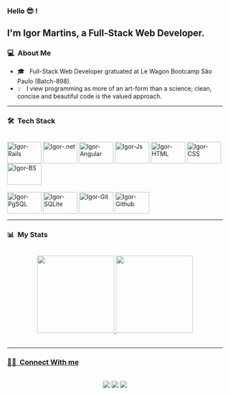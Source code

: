 ### Hello 😎 !

## I'm Igor Martins, a Full-Stack Web Developer.

### 💻 &nbsp;About Me 
- 🎓 &nbsp; Full-Stack Web Developer gratuated at Le Wagon Bootcamp São Paulo (Batch-898).
- 💡 &nbsp; I view programming as more of an art-form than a science; clean, concise and beautiful code is the valued approach.
<hr>

### 🛠 &nbsp;Tech Stack
<div style="display: inline_block"><br>
  <img align="center" alt="Igor-Rails" height="50" width="80" src="https://cdn.jsdelivr.net/gh/devicons/devicon/icons/rails/rails-plain-wordmark.svg">
  <img align="center" alt="Igor-.net" height="50" width="80" src="https://cdn.jsdelivr.net/gh/devicons/devicon/icons/dot-net/dot-net-original-wordmark.svg">
  <img align="center" alt="Igor-Angular" height="50" width="80" src="https://cdn.jsdelivr.net/gh/devicons/devicon/icons/angularjs/angularjs-original-wordmark.svg">
  <img align="center" alt="Igor-Js" height="50" width="80" src="https://cdn.jsdelivr.net/gh/devicons/devicon/icons/javascript/javascript-original.svg">
  <img align="center" alt="Igor-HTML" height="50" width="80" src="https://cdn.jsdelivr.net/gh/devicons/devicon/icons/html5/html5-original-wordmark.svg">
  <img align="center" alt="Igor-CSS" height="50" width="80" src="https://cdn.jsdelivr.net/gh/devicons/devicon/icons/css3/css3-original-wordmark.svg">
  <img align="center" alt="Igor-BS" height="50" width="80" src="https://cdn.jsdelivr.net/gh/devicons/devicon/icons/bootstrap/bootstrap-original-wordmark.svg">
</div>
<div style="display: inline_block"><br>
  <img align="center" alt="Igor-PgSQL" height="50" width="80" src="https://cdn.jsdelivr.net/gh/devicons/devicon/icons/postgresql/postgresql-original-wordmark.svg">
  <img align="center" alt="Igor-SQLite" height="50" width="80" src="https://cdn.jsdelivr.net/gh/devicons/devicon/icons/sqlite/sqlite-original-wordmark.svg">
  <img align="center" alt="Igor-Git" height="50" width="80" src="https://cdn.jsdelivr.net/gh/devicons/devicon/icons/git/git-plain-wordmark.svg">
  <img align="center" alt="Igor-Github" height="50" width="80" src="https://cdn.jsdelivr.net/gh/devicons/devicon/icons/github/github-original-wordmark.svg">
</div>
<hr>
  
### 📊 &nbsp;My Stats
<br>
  <div align="center">
  <a href="https://github.com/igordmartins/">
  <img height="180em" src="https://github-readme-stats.vercel.app/api?username=igordmartins&show_icons=true&theme=midnight-purple&include_all_commits=true&count_private=true"/>
  <img height="180em" src="https://github-readme-stats.vercel.app/api/top-langs/?username=igordmartins&layout=compact&langs_count=7&theme=midnight-purple"/>
</div>
<br>
<hr>
  
 ### 🤝🏻 &nbsp;Connect With me
  <br>
<div align="center"> 
  <a href="https://www.instagram.com/igordmartins/" target="_blank"><img src="https://img.shields.io/badge/-Instagram-%23E4405F?style=for-the-badge&logo=instagram&logoColor=white" target="_blank"></a> 
  <a href = "mailto:igordavillamartins@outlook.com"><img src="https://img.shields.io/badge/-Gmail-%23333?style=for-the-badge&logo=gmail&logoColor=white" target="_blank"></a>
  <a href="https://www.linkedin.com/in/igordmartins/" target="_blank"><img src="https://img.shields.io/badge/-LinkedIn-%230077B5?style=for-the-badge&logo=linkedin&logoColor=white" target="_blank"></a> 
</div>
